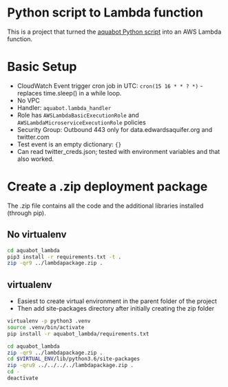 
# Python script to Lambda function
This is a project that turned the [aquabot Python script](https://github.com/opsdisk/aquabot) into an AWS Lambda function.

# Basic Setup

* CloudWatch Event trigger cron job in UTC: `cron(15 16 * * ? *)` - replaces time.sleep() in a while loop.
* No VPC
* Handler: `aquabot.lambda_handler`
* Role has `AWSLambdaBasicExecutionRole` and `AWSLambdaMicroserviceExecutionRole` policies
* Security Group: Outbound 443 only for data.edwardsaquifer.org and twitter.com
* Test event is an empty dictionary: `{}`
* Can read twitter_creds.json; tested with environment variables and that also worked.

# Create a .zip deployment package

The .zip file contains all the code and the additional libraries installed (through pip).

## No virtualenv

```bash
cd aquabot_lambda
pip3 install -r requirements.txt -t .
zip -qr9 ../lambdapackage.zip .
```

## virtualenv

* Easiest to create virtual environment in the parent folder of the project
* Then add site-packages directory after initially creating the zip folder

```bash
virtualenv -p python3 .venv
source .venv/bin/activate
pip install -r aquabot_lambda/requirements.txt
```

```bash
cd aquabot_lambda
zip -qr9 ../lambdapackage.zip .
cd $VIRTUAL_ENV/lib/python3.6/site-packages
zip -qru9 ../../../../lambdapackage.zip .
cd -
deactivate
```